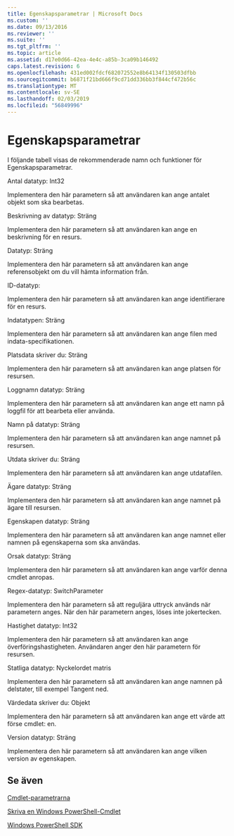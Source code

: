 ```yaml
---
title: Egenskapsparametrar | Microsoft Docs
ms.custom: ''
ms.date: 09/13/2016
ms.reviewer: ''
ms.suite: ''
ms.tgt_pltfrm: ''
ms.topic: article
ms.assetid: d17e0d66-42ea-4e4c-a85b-3ca09b146492
caps.latest.revision: 6
ms.openlocfilehash: 431ed002fdcf682072552e8b64134f130503dfbb
ms.sourcegitcommit: b6871f21bd666f9cd71dd336bb3f844cf472b56c
ms.translationtype: MT
ms.contentlocale: sv-SE
ms.lasthandoff: 02/03/2019
ms.locfileid: "56849996"
---
```

# <a name="property-parameters"></a>Egenskapsparametrar

I följande tabell visas de rekommenderade namn och funktioner för Egenskapsparametrar.

Antal datatyp: Int32

Implementera den här parametern så att användaren kan ange antalet objekt som ska bearbetas.

Beskrivning av datatyp: Sträng

Implementera den här parametern så att användaren kan ange en beskrivning för en resurs.

Datatyp: Sträng

Implementera den här parametern så att användaren kan ange referensobjekt om du vill hämta information från.

ID-datatyp:

Implementera den här parametern så att användaren kan ange identifierare för en resurs.

Indatatypen: Sträng

Implementera den här parametern så att användaren kan ange filen med indata-specifikationen.

Platsdata skriver du: Sträng

Implementera den här parametern så att användaren kan ange platsen för resursen.

Loggnamn datatyp: Sträng

Implementera den här parametern så att användaren kan ange ett namn på loggfil för att bearbeta eller använda.

Namn på datatyp: Sträng

Implementera den här parametern så att användaren kan ange namnet på resursen.

Utdata skriver du: Sträng

Implementera den här parametern så att användaren kan ange utdatafilen.

Ägare datatyp: Sträng

Implementera den här parametern så att användaren kan ange namnet på ägare till resursen.

Egenskapen datatyp: Sträng

Implementera den här parametern så att användaren kan ange namnet eller namnen på egenskaperna som ska användas.

Orsak datatyp: Sträng

Implementera den här parametern så att användaren kan ange varför denna cmdlet anropas.

Regex-datatyp: SwitchParameter

Implementera den här parametern så att reguljära uttryck används när parametern anges. När den här parametern anges, löses inte jokertecken.

Hastighet datatyp: Int32

Implementera den här parametern så att användaren kan ange överföringshastigheten. Användaren anger den här parametern för resursen.

Statliga datatyp: Nyckelordet matris

Implementera den här parametern så att användaren kan ange namnen på delstater, till exempel Tangent ned.

Värdedata skriver du: Objekt

Implementera den här parametern så att användaren kan ange ett värde att förse cmdlet: en.

Version datatyp: Sträng

Implementera den här parametern så att användaren kan ange vilken version av egenskapen.

## <a name="see-also"></a>Se även

[Cmdlet-parametrarna](./cmdlet-parameters.md)

[Skriva en Windows PowerShell-Cmdlet](./writing-a-windows-powershell-cmdlet.md)

[Windows PowerShell SDK](../windows-powershell-reference.md)
